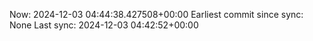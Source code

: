 Now: 2024-12-03 04:44:38.427508+00:00 Earliest commit since sync: None Last sync: 2024-12-03 04:42:52+00:00
